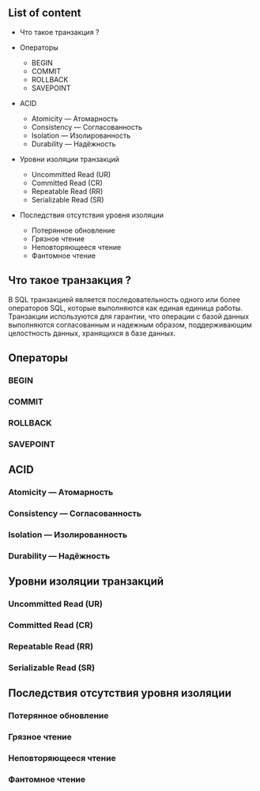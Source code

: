 ## List of content
- Что такое транзакция ?
- Операторы
  - BEGIN
  - COMMIT
  - ROLLBACK
  - SAVEPOINT

- ACID
  - Atomicity — Атомарность
  - Consistency — Согласованность
  - Isolation — Изолированность
  - Durability — Надёжность
- Уровни изоляции транзакций
  - Uncommitted Read (UR)
  - Committed Read (CR)
  - Repeatable Read (RR)
  - Serializable Read (SR)
- Последствия отсутствия уровня изоляции
  - Потерянное обновление
  - Грязное чтение
  - Неповторяющееся чтение
  - Фантомное чтение
 
## Что такое транзакция ?
В SQL транзакцией является последовательность одного или более операторов SQL, которые выполняются как единая единица работы. Транзакции используются для гарантии, что операции с базой данных выполняются согласованным и надежным образом, поддерживающим целостность данных, хранящихся в базе данных.

## Операторы
### BEGIN
### COMMIT
### ROLLBACK
### SAVEPOINT

## ACID
### Atomicity — Атомарность
### Consistency — Согласованность
### Isolation — Изолированность
### Durability — Надёжность

## Уровни изоляции транзакций
### Uncommitted Read (UR)
### Committed Read (CR)
### Repeatable Read (RR)
### Serializable Read (SR)

## Последствия отсутствия уровня изоляции
### Потерянное обновление
### Грязное чтение
### Неповторяющееся чтение
### Фантомное чтение
